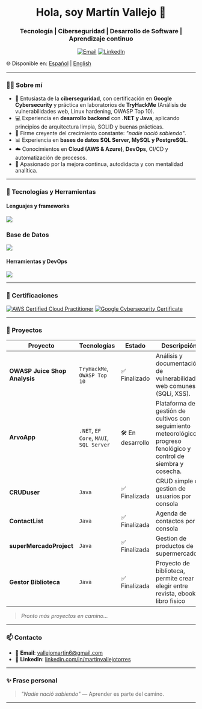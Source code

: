 

<h1 align="center">Hola, soy Martín Vallejo 👋</h1>
<h3 align="center">Tecnología | Ciberseguridad | Desarrollo de Software | Aprendizaje continuo</h3>

<p align="center">
  <a href="mailto:vallejomartin6l@gmail.com"><img alt="Email" src="https://img.shields.io/badge/Email-d14836?logo=gmail&style=for-the-badge&logoColor=white"></a>
  <a href="https://www.linkedin.com/in/martinvallejotorres"><img alt="LinkedIn" src="https://img.shields.io/badge/LinkedIn-blue?logo=linkedin&style=for-the-badge&logoColor=white"></a>
</p>

🌐 Disponible en: [Español](README.es.md) | [English](README.md)

---

### 👨‍💻 Sobre mí

- 🔐 Entusiasta de la **ciberseguridad**, con certificación en **Google Cybersecurity** y práctica en laboratorios de **TryHackMe** (Análisis de vulnerabilidades web, Linux hardening, OWASP Top 10).
- 💻 Experiencia en **desarrollo backend** con **.NET y Java**, aplicando principios de arquitectura limpia, SOLID y buenas prácticas.  
- 🧠 Firme creyente del crecimiento constante: _"nadie nació sabiendo"_.
- 📊 Experiencia en **bases de datos SQL Server, MySQL y PostgreSQL**. 
- ☁️ Conocimientos en **Cloud (AWS & Azure)**, **DevOps**, CI/CD y automatización de procesos.
- 🎯 Apasionado por la mejora continua, autodidacta y con mentalidad analítica. 

---

### 🧰 Tecnologías y Herramientas

#### Lenguajes y frameworks
![](https://skillicons.dev/icons?i=cs,java,linux,c,js,html,css,dotnet&perline=3)

### Base de Datos
![](https://skillicons.dev/icons?i=postgres,mysql)

#### Herramientas y DevOps

![](https://skillicons.dev/icons?i=aws,azure,docker,git,github,notion,postman,visualstudio&perline=4)

---

### 📜 Certificaciones

[![AWS Certified Cloud Practitioner](https://images.credly.com/size/110x110/images/00634f82-b07f-4bbd-a6bb-53de397fc3a6/image.png)](https://www.credly.com/badges/49a20772-7563-4bc5-bf87-3d33d602c6b9)
[![Google Cybersecurity Certificate](https://upload.wikimedia.org/wikipedia/commons/thumb/2/2f/Google_2015_logo.svg/110px-Google_2015_logo.svg.png)](https://coursera.org/verify/professional-cert/D4OJ7NBCTL63)

---

### 🚀 Proyectos

| Proyecto | Tecnologías | Estado | Descripción |
|----------|-------------|--------|-------------|
|**OWASP Juice Shop Analysis** | `TryHackMe`, `OWASP Top 10` | ✅ Finalizado | Análisis y documentación de vulnerabilidades web comunes (SQLi, XSS). |
| **ArvoApp** | `.NET`, `EF Core`, `MAUI`, `SQL Server` | 🛠️ En desarrollo | Plataforma de gestión de cultivos con seguimiento meteorológico, progreso fenológico y control de siembra y cosecha. |
| **CRUDuser** | `Java` | ✅ Finalizada | CRUD simple de gestion de usuarios por consola|
| **ContactList** | `Java` | ✅ Finalizada | Agenda de contactos por consola| 
| **superMercadoProject** | `Java` | ✅ Finalizada | Gestion de productos de supermercado|
| **Gestor Biblioteca** | `Java` | ✅ Finalizada | Proyecto de biblioteca, permite crear y elegir entre revista, ebook y libro fisico|

> *Pronto más proyectos en camino...*

---

### 📫 Contacto

- 📧 **Email**: [vallejomartin6@gmail.com](mailto:vallejomartin6@gmail.com)  
- 💼 **LinkedIn**: [linkedin.com/in/martinvallejotorres](https://www.linkedin.com/in/martinvallejotorres)

---

### ✨ Frase personal

> _"Nadie nació sabiendo"_ — Aprender es parte del camino.

---
